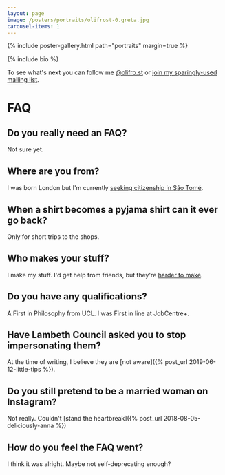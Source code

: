 ```yaml
---
layout: page
image: /posters/portraits/olifrost-0.greta.jpg
carousel-items: 1
---
```


<style>
.owl-dots {
  display: none;
}
</style>

{% include poster-gallery.html path="portraits" margin=true %}

{% include bio %}

To see what's next you can follow me [@olifro.st](/s) or [join my sparingly-used mailing list](#footer).

# FAQ

## Do you really need an FAQ?
Not sure yet.

## Where are you from?
I was born London but I'm currently [seeking citizenship in São Tomé](/blog/sao-tome-citizen/).

## When a shirt becomes a pyjama shirt can it ever go back?
Only for short trips to the shops.

## Who makes your stuff?
I make my stuff. I'd get help from friends, but they're [harder to make](/refer).

## Do you have any qualifications?
A First in Philosophy from UCL. I was First in line at JobCentre+.

## Have Lambeth Council asked you to stop impersonating them?
At the time of writing, I believe they are [not aware]({% post_url 2019-06-12-little-tips %}).

## Do you still pretend to be a married woman on Instagram?
Not really. Couldn't [stand the heartbreak]({% post_url 2018-08-05-deliciously-anna %})

## How do you feel the FAQ went?
I think it was alright. Maybe not self-deprecating enough?
